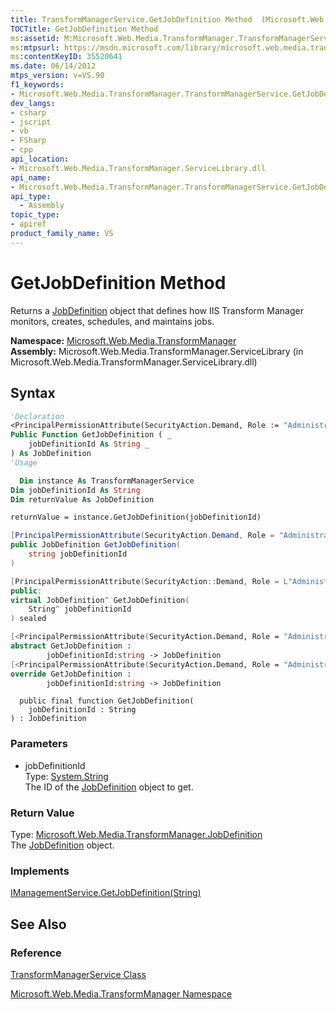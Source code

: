 ```yaml
---
title: TransformManagerService.GetJobDefinition Method  (Microsoft.Web.Media.TransformManager)
TOCTitle: GetJobDefinition Method
ms:assetid: M:Microsoft.Web.Media.TransformManager.TransformManagerService.GetJobDefinition(System.String)
ms:mtpsurl: https://msdn.microsoft.com/library/microsoft.web.media.transformmanager.transformmanagerservice.getjobdefinition(v=VS.90)
ms:contentKeyID: 35520641
ms.date: 06/14/2012
mtps_version: v=VS.90
f1_keywords:
- Microsoft.Web.Media.TransformManager.TransformManagerService.GetJobDefinition
dev_langs:
- csharp
- jscript
- vb
- FSharp
- cpp
api_location:
- Microsoft.Web.Media.TransformManager.ServiceLibrary.dll
api_name:
- Microsoft.Web.Media.TransformManager.TransformManagerService.GetJobDefinition
api_type:
  - Assembly
topic_type:
- apiref
product_family_name: VS
---
```


# GetJobDefinition Method

Returns a [JobDefinition](jobdefinition-class-microsoft-web-media-transformmanager.md) object that defines how IIS Transform Manager monitors, creates, schedules, and maintains jobs.

**Namespace:**  [Microsoft.Web.Media.TransformManager](microsoft-web-media-transformmanager-namespace.md)  
**Assembly:**  Microsoft.Web.Media.TransformManager.ServiceLibrary (in Microsoft.Web.Media.TransformManager.ServiceLibrary.dll)

## Syntax

```vb
'Declaration
<PrincipalPermissionAttribute(SecurityAction.Demand, Role := "Administrators")> _
Public Function GetJobDefinition ( _
    jobDefinitionId As String _
) As JobDefinition
'Usage

  Dim instance As TransformManagerService
Dim jobDefinitionId As String
Dim returnValue As JobDefinition

returnValue = instance.GetJobDefinition(jobDefinitionId)
```

```csharp
[PrincipalPermissionAttribute(SecurityAction.Demand, Role = "Administrators")]
public JobDefinition GetJobDefinition(
    string jobDefinitionId
)
```

```cpp
[PrincipalPermissionAttribute(SecurityAction::Demand, Role = L"Administrators")]
public:
virtual JobDefinition^ GetJobDefinition(
    String^ jobDefinitionId
) sealed
```

``` fsharp
[<PrincipalPermissionAttribute(SecurityAction.Demand, Role = "Administrators")>]
abstract GetJobDefinition : 
        jobDefinitionId:string -> JobDefinition 
[<PrincipalPermissionAttribute(SecurityAction.Demand, Role = "Administrators")>]
override GetJobDefinition : 
        jobDefinitionId:string -> JobDefinition 
```

```jscript
  public final function GetJobDefinition(
    jobDefinitionId : String
) : JobDefinition
```

### Parameters

  - jobDefinitionId  
    Type: [System.String](https://msdn.microsoft.com/library/s1wwdcbf)  
    The ID of the [JobDefinition](jobdefinition-class-microsoft-web-media-transformmanager.md) object to get.  

### Return Value

Type: [Microsoft.Web.Media.TransformManager.JobDefinition](jobdefinition-class-microsoft-web-media-transformmanager.md)  
The [JobDefinition](jobdefinition-class-microsoft-web-media-transformmanager.md) object.  

### Implements

[IManagementService.GetJobDefinition(String)](imanagementservice-getjobdefinition-method-microsoft-web-media-transformmanager.md)  

## See Also

### Reference

[TransformManagerService Class](transformmanagerservice-class-microsoft-web-media-transformmanager.md)

[Microsoft.Web.Media.TransformManager Namespace](microsoft-web-media-transformmanager-namespace.md)
